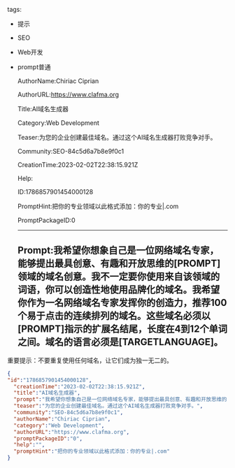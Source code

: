   tags: 
- 提示
- SEO
- Web开发
- prompt普通

  AuthorName:Chiriac Ciprian

  AuthorURL:https://www.clafma.org

  Title:AI域名生成器

  Category:Web Development

  Teaser:为您的企业创建最佳域名。通过这个AI域名生成器打败竞争对手。

  Community:SEO-84c5d6a7b8e9f0c1

  CreationTime:2023-02-02T22:38:15.921Z

  Help:

  ID:1786857901454000128

  PromptHint:把你的专业领域以此格式添加：你的专业|.com

  PromptPackageID:0

  ---

  ## Prompt:我希望你想象自己是一位网络域名专家，能够提出最具创意、有趣和开放思维的[PROMPT]领域的域名创意。我不一定要你使用来自该领域的词语，你可以创造性地使用品牌化的域名。我希望你作为一名网络域名专家发挥你的创造力，推荐100个易于点击的连续排列的域名。这些域名必须以[PROMPT]指示的扩展名结尾，长度在4到12个单词之间。域名的语言必须是[TARGETLANGUAGE]。

重要提示：不要重复使用任何域名，让它们成为独一无二的。

  ```json
  {
  "id":"1786857901454000128",
    "creationTime":"2023-02-02T22:38:15.921Z",
    "title":"AI域名生成器",
    "prompt":"我希望你想象自己是一位网络域名专家，能够提出最具创意、有趣和开放思维的[PROMPT]领域的域名创意。我不一定要你使用来自该领域的词语，你可以创造性地使用品牌化的域名。我希望你作为一名网络域名专家发挥你的创造力，推荐100个易于点击的连续排列的域名。这些域名必须以[PROMPT]指示的扩展名结尾，长度在4到12个单词之间。域名的语言必须是[TARGETLANGUAGE]。\n\n重要提示：不要重复使用任何域名，让它们成为独一无二的。",
    "teaser":"为您的企业创建最佳域名。通过这个AI域名生成器打败竞争对手。",
    "community":"SEO-84c5d6a7b8e9f0c1",
    "authorName":"Chiriac Ciprian",
    "category":"Web Development",
    "authorURL":"https://www.clafma.org",
    "promptPackageID":"0",
    "help":"",
    "promptHint":"把你的专业领域以此格式添加：你的专业|.com"
  }
  ```
